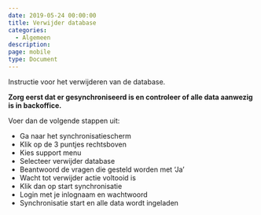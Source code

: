```yaml
---
date: 2019-05-24 00:00:00
title: Verwijder database
categories:
  - Algemeen
description:
page: mobile
type: Document
---
```


Instructie voor het verwijderen van de database.

**Zorg eerst dat er gesynchroniseerd is en controleer of alle data aanwezig is in backoffice.**

Voer dan de volgende stappen uit:
-	Ga naar het synchronisatiescherm
-	Klik op de 3 puntjes rechtsboven
-	Kies support menu
-	Selecteer verwijder database
-	Beantwoord de vragen die gesteld worden met ‘Ja’
-	Wacht tot verwijder actie voltooid is
-	Klik dan op start synchronisatie
-	Login met je inlognaam en wachtwoord
-	Synchronisatie start en alle data wordt ingeladen
